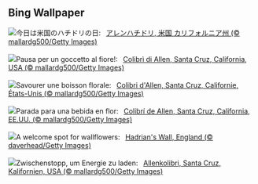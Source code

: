 ## Bing Wallpaper
![](https://www.bing.com/th?id=OHR.TinyHummer_JA-JP9296717974_UHD.jpg&w=1000)今日は米国のハチドリの日:&nbsp;&ensp;[アレンハチドリ, 米国 カリフォルニア州 (© mallardg500/Getty Images)](https://www.bing.com/th?id=OHR.TinyHummer_JA-JP9296717974_UHD.jpg)
<br><br/>
![](https://www.bing.com/th?id=OHR.TinyHummer_IT-IT0334846745_UHD.jpg&w=1000)Pausa per un goccetto al fiore!:&nbsp;&ensp;[Colibrì di Allen, Santa Cruz, California, USA (© mallardg500/Getty Images)](https://www.bing.com/th?id=OHR.TinyHummer_IT-IT0334846745_UHD.jpg)
<br><br/>
![](https://www.bing.com/th?id=OHR.TinyHummer_FR-FR8365055526_UHD.jpg&w=1000)Savourer une boisson florale:&nbsp;&ensp;[Colibri d'Allen, Santa Cruz, Californie, États-Unis (© mallardg500/Getty Images)](https://www.bing.com/th?id=OHR.TinyHummer_FR-FR8365055526_UHD.jpg)
<br><br/>
![](https://www.bing.com/th?id=OHR.TinyHummer_ES-ES2909315471_UHD.jpg&w=1000)Parada para una bebida en flor:&nbsp;&ensp;[Colibrí de Allen, Santa Cruz, California, EE.UU. (© mallardg500/Getty Images)](https://www.bing.com/th?id=OHR.TinyHummer_ES-ES2909315471_UHD.jpg)
<br><br/>
![](https://www.bing.com/th?id=OHR.HadriansWallUK_EN-GB6069588482_UHD.jpg&w=1000)A welcome spot for wallflowers:&nbsp;&ensp;[Hadrian's Wall, England (© daverhead/Getty Images)](https://www.bing.com/th?id=OHR.HadriansWallUK_EN-GB6069588482_UHD.jpg)
<br><br/>
![](https://www.bing.com/th?id=OHR.TinyHummer_DE-DE8472975008_UHD.jpg&w=1000)Zwischenstopp, um Energie zu laden:&nbsp;&ensp;[Allenkolibri, Santa Cruz, Kalifornien, USA (© mallardg500/Getty Images)](https://www.bing.com/th?id=OHR.TinyHummer_DE-DE8472975008_UHD.jpg)
<br><br/>
